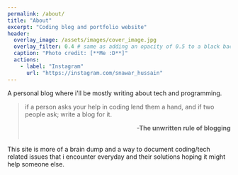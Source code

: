 ```yaml
---
permalink: /about/
title: "About"
excerpt: "Coding blog and portfolio website"
header:
  overlay_image: /assets/images/cover_image.jpg
  overlay_filter: 0.4 # same as adding an opacity of 0.5 to a black background
  caption: "Photo credit: [**Me :D**]"
  actions:
    - label: "Instagram"
      url: "https://instagram.com/snawar_hussain"
---
```


A personal blog where i'll be mostly writing about tech and programming. &nbsp;

> if a person asks your help in coding lend them a hand, and if  two people ask; write a blog for it.
><div style="text-align: right" ><b>-The unwritten rule of blogging </b> </div>  &nbsp;

This site is more of a brain dump and a way to document coding/tech related issues that i encounter everyday and their solutions hoping it might help someone else.